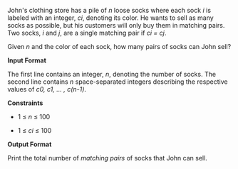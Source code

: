 John's clothing store has a pile of *n* loose socks where each sock *i* is labeled with an integer, *ci*, denoting its color. He wants to sell as many socks as possible, but his customers will only buy them in matching pairs. Two socks, *i* and *j*, are a single matching pair if *ci = cj*.

Given *n* and the color of each sock, how many pairs of socks can John sell?

**Input Format**

The first line contains an integer, *n*, denoting the number of socks. 
The second line contains *n* space-separated integers describing the respective values of *c0, c1, ... , c(n-1)*.

**Constraints**

* 1 ≤ *n* ≤ 100

* 1 ≤ *ci* ≤ 100

**Output Format**

Print the total number of *matching pairs* of socks that John can sell.
